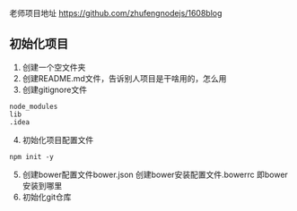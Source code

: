 老师项目地址 https://github.com/zhufengnodejs/1608blog

## 初始化项目
1. 创建一个空文件夹
2. 创建README.md文件，告诉别人项目是干啥用的，怎么用
3. 创建gitignore文件
```
node_modules
lib
.idea
```
4. 初始化项目配置文件
```
npm init -y
```
5. 创建bower配置文件bower.json
   创建bower安装配置文件.bowerrc  即bower安装到哪里
6. 初始化git仓库